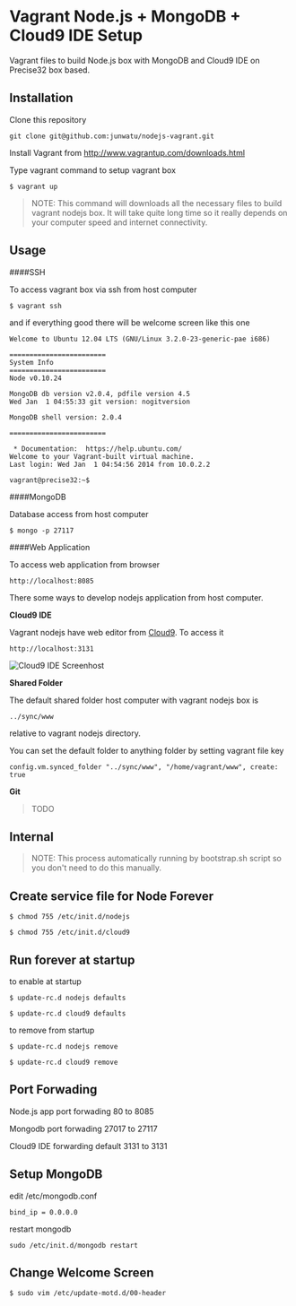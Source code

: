 Vagrant Node.js + MongoDB + Cloud9 IDE Setup
============================================

Vagrant files to build Node.js box with MongoDB and Cloud9 IDE on Precise32 box based.

Installation
-------------

Clone this repository

    git clone git@github.com:junwatu/nodejs-vagrant.git
    
Install Vagrant from http://www.vagrantup.com/downloads.html

Type vagrant command to setup vagrant box

    $ vagrant up
    
> NOTE: This command will downloads all the necessary files to build vagrant nodejs box. It will take quite long time so it really depends on your computer speed and internet connectivity.

Usage
-----

####SSH

To access vagrant box via ssh from host computer

    $ vagrant ssh
    
and if everything good there will be welcome screen like this one

    Welcome to Ubuntu 12.04 LTS (GNU/Linux 3.2.0-23-generic-pae i686)

    ========================
    System Info
    ========================
    Node v0.10.24
    
    MongoDB db version v2.0.4, pdfile version 4.5
    Wed Jan  1 04:55:33 git version: nogitversion
    
    MongoDB shell version: 2.0.4
    
    ========================
    
     * Documentation:  https://help.ubuntu.com/
    Welcome to your Vagrant-built virtual machine.
    Last login: Wed Jan  1 04:54:56 2014 from 10.0.2.2

    vagrant@precise32:~$
    

####MongoDB

Database access from host computer

    $ mongo -p 27117

####Web Application

To access web application from browser 

    http://localhost:8085

There some ways to develop nodejs application from host computer. 

**Cloud9 IDE**
     
Vagrant nodejs have web editor from [Cloud9][1]. To access it

    http://localhost:3131
    
![Cloud9 IDE Screenhost][2]

**Shared Folder**

The default shared folder host computer with vagrant nodejs box is

    ../sync/www
    
relative to vagrant nodejs directory. 

You can set the default folder to anything folder by setting vagrant file key 

    config.vm.synced_folder "../sync/www", "/home/vagrant/www", create: true


**Git**

> TODO

Internal
--------

> NOTE: This process automatically running by bootstrap.sh script so you don't need to do this manually.


Create service file for Node Forever
-----------------------------------

    $ chmod 755 /etc/init.d/nodejs

    $ chmod 755 /etc/init.d/cloud9

Run forever at startup 
----------------------
    
to enable at startup

    $ update-rc.d nodejs defaults
    
    $ update-rc.d cloud9 defaults
    
to remove from startup

    $ update-rc.d nodejs remove
    
    $ update-rc.d cloud9 remove

Port Forwading
--------------

Node.js app port forwading 80 to 8085

Mongodb port forwading 27017 to 27117

Cloud9 IDE forwarding default 3131 to 3131


Setup MongoDB
-------------

edit /etc/mongodb.conf

    bind_ip = 0.0.0.0

restart mongodb

    sudo /etc/init.d/mongodb restart


Change Welcome Screen
---------------------

    $ sudo vim /etc/update-motd.d/00-header


  [1]: https://github.com/ajaxorg/cloud9
  [2]: https://raw.github.com/junwatu/nodejs-vagrant/master/screenshot/cloud9.png
